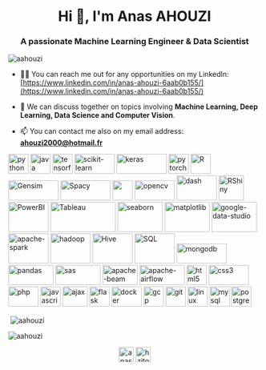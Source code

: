 <h1 align="center">Hi 👋, I'm Anas AHOUZI</h1>
<h3 align="center">A passionate Machine Learning Engineer & Data Scientist</h3>

<p align="left"> <img src="https://komarev.com/ghpvc/?username=aahouzi" alt="aahouzi" /> </p>

- 👨‍💻 You can reach me out for any opportunities on my LinkedIn: [https://www.linkedin.com/in/anas-ahouzi-6aab0b155/](https://www.linkedin.com/in/anas-ahouzi-6aab0b155/)

- 💬 We can discuss together on topics involving **Machine Learning, Deep Learning, Data Science and Computer Vision**.

- 📫 You can contact me also on my email address: **ahouzi2000@hotmail.fr**

<p align="left">
   <img src="https://devicons.github.io/devicon/devicon.git/icons/python/python-original.svg" alt="python" width="40" height="40"/>
   <img src="https://devicons.github.io/devicon/devicon.git/icons/java/java-original-wordmark.svg" alt="java" width="40" height="40"/>
   <img src="https://www.vectorlogo.zone/logos/tensorflow/tensorflow-icon.svg" alt="tensorflow" width="40" height="40"/>
   <img src="https://seeklogo.com/images/S/scikit-learn-logo-8766D07E2E-seeklogo.com.png" alt="scikit-learn" width="80" height="40"/>
   <img src="https://s3.amazonaws.com/keras.io/img/keras-logo-2018-large-1200.png" alt="keras" width="100" height="40"/>
   <img src="https://www.vectorlogo.zone/logos/pytorch/pytorch-icon.svg" alt="pytorch" width="40" height="40"/>
   <img src="https://www.vectorlogo.zone/logos/r-project/r-project-icon.svg" alt="R" width="40" height="40"/>
   <img src="https://radimrehurek.com/gensim_4.0.0/_images/gensim_logo_positive_complete_tb.png" alt="Gensim" width="100" height="40"/>
   <img src="https://upload.wikimedia.org/wikipedia/commons/thumb/8/88/SpaCy_logo.svg/1200px-SpaCy_logo.svg.png" alt="Spacy" width="100" height="40"/>
   <img src="https://i2.wp.com/clay-atlas.com/wp-content/uploads/2019/08/python_nltk.png?resize=592%2C644&ssl=1 alt="NLTK" width="40" height="40"/>
   <img src="https://www.vectorlogo.zone/logos/opencv/opencv-ar21.svg" alt="opencv" width="80" height="40"/>
   <img src="https://rapids.ai/assets/images/Plotly_Dash_logo.png" alt="dash" width="80" height="50"/>
   <img src="https://fiverr-res.cloudinary.com/images/q_auto,f_auto/gigs/160045140/original/21a03f0d0cd2e56b29a23970242c288e9f35af7e/build-you-an-amazing-r-shiny-dashboard.png" alt="RShiny" width="50" height="50"/>
   <img src="https://www.vectorlogo.zone/logos/microsoft_powerbi/microsoft_powerbi-ar21.svg" alt="PowerBI" width="80" height="60"/>
   <img src="https://d1.awsstatic.com/china/hp/partners/tableau-LOGO-new02.5c999da7245fd3cb2ad15cde4bf90d0432b626ef.png" alt="Tableau" width="130" height="60"/>
   <img src="https://seaborn.pydata.org/_static/logo-wide-lightbg.svg" alt="seaborn" width="90" height="60"/>
   <img src="https://matplotlib.org/_static/logo2_compressed.svg" alt="matplotlib" width="90" height="60"/>
   <img src="https://www.site-internet-qualite.fr/media/vignette/5442.jpg" alt="google-data-studio" width="90" height="60"/>
   <img src="https://www.vectorlogo.zone/logos/apache_spark/apache_spark-ar21.svg" alt="apache-spark" width="80" height="60"/>
   <img src="https://www.vectorlogo.zone/logos/apache_hadoop/apache_hadoop-ar21.svg" alt="hadoop" width="80" height="60"/>
   <img src="https://www.vectorlogo.zone/logos/apache_hive/apache_hive-ar21.svg" alt="Hive" width="80" height="60"/>
   <img src="https://img2.freepng.fr/20180526/oqt/kisspng-microsoft-sql-server-mysql-database-logo-5b098c6ebad6d7.7316225815273524307653.jpg" alt="SQL" width="80" height="60"/>
   <img src="https://upload.wikimedia.org/wikipedia/fr/thumb/4/45/MongoDB-Logo.svg/1280px-MongoDB-Logo.svg.png" alt="mongodb" width="100" height="40"/>
   <img src="https://upload.wikimedia.org/wikipedia/commons/thumb/e/ed/Pandas_logo.svg/1200px-Pandas_logo.svg.png" alt="pandas" width="90" height="40"/>                <img src="https://www.vectorlogo.zone/logos/sas/sas-ar21.svg" alt="sas" width="90" height="40"/>                                                                    <img src="https://miro.medium.com/max/600/1*XnHKCISImH6bJ8jXYTLnkQ.jpeg" alt="apache-beam" width="70" height="40"/>                                                  <img src="https://upload.wikimedia.org/wikipedia/commons/d/de/AirflowLogo.png" alt="apache-airflow" width="90" height="40"/>       
   <img src="https://cdn.pixabay.com/photo/2017/08/05/11/16/logo-2582748_960_720.png" alt="html5" width="40" height="40"/>
   <img src="https://www.softfluent.fr/wp-content/uploads/2019/10/css-3.png" alt="css3" width="80" height="40"/>
   <img src="https://www.vectorlogo.zone/logos/php/php-ar21.svg" alt="php" width="60" height="40"/>
   <img src="https://upload.wikimedia.org/wikipedia/commons/thumb/9/99/Unofficial_JavaScript_logo_2.svg/480px-Unofficial_JavaScript_logo_2.svg.png" alt="javascript" width="40" height="40"/>                        
   <img src="https://miro.medium.com/max/800/1*BBYoIy6qy2jmBtOMJx7Ndw.png" alt="ajax" width="50" height="40"/>
   <img src="https://www.vectorlogo.zone/logos/pocoo_flask/pocoo_flask-icon.svg" alt="flask" width="40" height="40"/>
   <img src="https://cdn.1min30.com/wp-content/uploads/2018/05/Logo-Docker-1.jpg" alt="docker" width="60" height="40"/>
   <img src="https://www.vectorlogo.zone/logos/google_cloud/google_cloud-icon.svg" alt="gcp" width="40" height="40"/>
   <img src="https://www.vectorlogo.zone/logos/git-scm/git-scm-icon.svg" alt="git" width="40" height="40"/>
   <img src="https://upload.wikimedia.org/wikipedia/commons/thumb/2/2b/Tux-simple.svg/154px-Tux-simple.svg.png" alt="linux" width="40" height="40"/>
   <img src="https://cdn.worldvectorlogo.com/logos/mysql-5.svg" alt="mysql" width="40" height="40"/>
   <img src="https://zdnet2.cbsistatic.com/hub/i/r/2018/04/19/092cbf81-acac-4f3a-91a1-5a26abc1721f/thumbnail/770x578/5d78c50199e6a9242367b37892be8057/postgresql-logo.png" alt="postgresql" width="40" height="40"/> </p>

<p>&nbsp;<img align="center" src="https://github-readme-stats.vercel.app/api?username=aahouzi&show_icons=true&tmp=a" alt="aahouzi" /></p>

<p><img align="center" src="https://github-readme-stats.vercel.app/api/top-langs/?username=aahouzi&layout=compact&hide=html" alt="aahouzi" /></p>


<p align="center"> 
<a href="https://www.linkedin.com/in/anas-ahouzi-6aab0b155/" target="blank"><img align="center" src="https://cdn.jsdelivr.net/npm/simple-icons@3.0.1/icons/linkedin.svg" alt="anas-ahouzi" height="30" width="30" /></a>
<a href="https://stackoverflow.com/users/14928290/aahouzi?tab=profile" target="blank"><img align="center" src="https://cdn.jsdelivr.net/npm/simple-icons@3.0.1/icons/stackoverflow.svg" alt="hzitoun" height="30" width="30" /></a>
</p>
